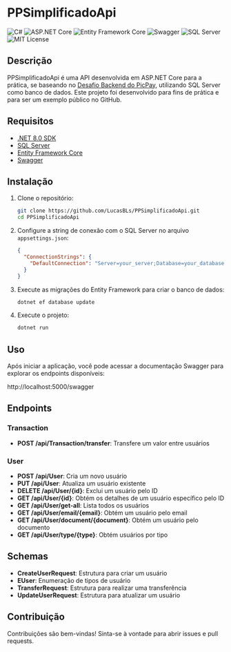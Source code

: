 # PPSimplificadoApi

![C#](https://img.shields.io/badge/C%23-8.0-purple?style=for-the-badge&logo=c-sharp)
![ASP.NET Core](https://img.shields.io/badge/ASP.NET%20Core-8.0-blueviolet?style=for-the-badge&logo=dotnet)
![Entity Framework Core](https://img.shields.io/badge/EF%20Core-8.0-success?style=for-the-badge&logo=nuget)
![Swagger](https://img.shields.io/badge/Swagger-OpenAPI-brightgreen?style=for-the-badge&logo=swagger)
![SQL Server](https://img.shields.io/badge/SQL%20Server-2022-red?style=for-the-badge&logo=microsoftsqlserver)
![MIT License](https://img.shields.io/badge/License-MIT-blue?style=for-the-badge&logo=mit)

## Descrição

PPSimplificadoApi é uma API desenvolvida em ASP.NET Core para a prática, se baseando no [Desafio Backend do PicPay](https://github.com/PicPay/picpay-desafio-backend), utilizando SQL Server como banco de dados. Este projeto foi desenvolvido para fins de prática e para ser um exemplo público no GitHub.

## Requisitos

- [.NET 8.0 SDK](https://dotnet.microsoft.com/download/dotnet/8.0)
- [SQL Server](https://www.microsoft.com/en-us/sql-server/sql-server-downloads)
- [Entity Framework Core](https://docs.microsoft.com/en-us/ef/core/)
- [Swagger](https://swagger.io/)

## Instalação

1. Clone o repositório:

    ```sh
    git clone https://github.com/LucasBLs/PPSimplificadoApi.git
    cd PPSimplificadoApi
    ```

2. Configure a string de conexão com o SQL Server no arquivo `appsettings.json`:

    ```json
    {
      "ConnectionStrings": {
        "DefaultConnection": "Server=your_server;Database=your_database;User Id=your_user;Password=your_password;"
      }
    }
    ```

3. Execute as migrações do Entity Framework para criar o banco de dados:

    ```sh
    dotnet ef database update
    ```

4. Execute o projeto:

    ```sh
    dotnet run
    ```

## Uso

Após iniciar a aplicação, você pode acessar a documentação Swagger para explorar os endpoints disponíveis:

http://localhost:5000/swagger


## Endpoints

### Transaction

- **POST /api/Transaction/transfer**: Transfere um valor entre usuários

### User

- **POST /api/User**: Cria um novo usuário
- **PUT /api/User**: Atualiza um usuário existente
- **DELETE /api/User/{id}**: Exclui um usuário pelo ID
- **GET /api/User/{id}**: Obtém os detalhes de um usuário específico pelo ID
- **GET /api/User/get-all**: Lista todos os usuários
- **GET /api/User/email/{email}**: Obtém um usuário pelo email
- **GET /api/User/document/{document}**: Obtém um usuário pelo documento
- **GET /api/User/type/{type}**: Obtém usuários por tipo

## Schemas

- **CreateUserRequest**: Estrutura para criar um usuário
- **EUser**: Enumeração de tipos de usuário
- **TransferRequest**: Estrutura para realizar uma transferência
- **UpdateUserRequest**: Estrutura para atualizar um usuário

## Contribuição

Contribuições são bem-vindas! Sinta-se à vontade para abrir issues e pull requests.
